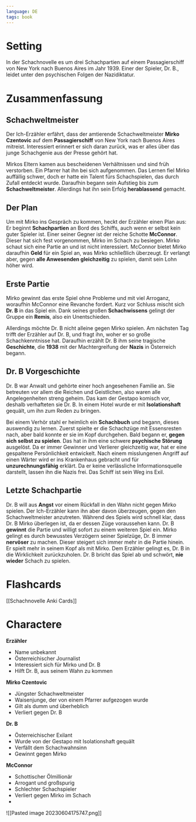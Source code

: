 ```yaml
---
language: DE
tags: book
---
```


# Setting
In der Schachnovelle es um drei Schachpartien auf einem Passagierschiff von New York nach Buenos Aires im Jahr 1939. Einer der Spieler, Dr. B., leidet unter den psychischen Folgen der Nazidiktatur.

# Zusammenfassung
## Schachweltmeister
Der Ich-Erzähler erfährt, dass der amtierende Schachweltmeister **Mirko Czentovic** auf dem **Passagierschiff** von New York nach Buenos Aires mitreist. Interessiert erinnert er sich daran zurück, was er alles über das junge Schachgenie aus der Presse gehört hat.

Mirkos Eltern kamen aus bescheidenen Verhältnissen und sind früh verstorben. Ein Pfarrer hat ihn bei sich aufgenommen. Das Lernen fiel Mirko auffällig schwer, doch er hatte ein Talent fürs Schachspielen, das durch Zufall entdeckt wurde. Daraufhin begann sein Aufstieg bis zum **Schachweltmeister**. Allerdings hat ihn sein Erfolg **herablassend** gemacht.

## Der Plan
Um mit Mirko ins Gespräch zu kommen, heckt der Erzähler einen Plan aus: Er beginnt **Schachpartien** an Bord des Schiffs, auch wenn er selbst kein guter Spieler ist. Einer seiner Gegner ist der reiche Schotte **McConnor**. Dieser hat sich fest vorgenommen, Mirko im Schach zu besiegen. Mirko schaut sich eine Partie an und ist nicht interessiert. McConnor bietet Mirko daraufhin **Geld** für ein Spiel an, was Mirko schließlich überzeugt. Er verlangt aber, gegen **alle Anwesenden gleichzeitig** zu spielen, damit sein Lohn höher wird.

## Erste Partie
Mirko gewinnt das erste Spiel ohne Probleme und mit viel Arroganz, woraufhin McConnor eine Revanche fordert. Kurz vor Schluss mischt sich **Dr. B** in das Spiel ein. Dank seines großen **Schachwissens** gelingt der Gruppe ein **Remis**, also ein Unentschieden.

Allerdings möchte Dr. B nicht alleine gegen Mirko spielen. Am nächsten Tag trifft der Erzähler auf Dr. B, und fragt ihn, woher er so große Schachkenntnisse hat. Daraufhin erzählt Dr. B ihm seine tragische **Geschichte**, die **1938** mit der Machtergreifung der **Nazis** in Österreich begann.

## Dr. B Vorgeschichte
Dr. B war Anwalt und gehörte einer hoch angesehenen Familie an. Sie betreuten vor allem die Reichen und Geistlichen, also waren alle Angelegenheiten streng geheim. Das kam der Gestapo komisch vor, deshalb verhafteten sie Dr. B. In einem Hotel wurde er mit **Isolationshaft** gequält, um ihn zum Reden zu bringen.

Bei einem Verhör stahl er heimlich ein **Schachbuch** und begann, dieses auswendig zu lernen. Zuerst spielte er die Schachzüge mit Essensresten nach, aber bald konnte er sie im Kopf durchgehen. Bald begann er, **gegen sich selbst zu spielen**. Das hat in ihm eine schwere **psychische Störung** ausgelöst. Da er immer Gewinner und Verlierer gleichzeitig war, hat er eine gespaltene Persönlichkeit entwickelt. Nach einem misslungenen Angriff auf einen Wärter wird er ins Krankenhaus gebracht und für **unzurechnungsfähig** erklärt. Da er keine verlässliche Informationsquelle darstellt, lassen ihn die Nazis frei. Das Schiff ist sein Weg ins Exil.

## Letzte Schachpartie
Dr. B will aus **Angst** vor einem Rückfall in den Wahn nicht gegen Mirko spielen. Der Ich-Erzähler kann ihn aber davon überzeugen, gegen den Schachweltmeister anzutreten. Während des Spiels wird schnell klar, dass Dr. B Mirko überlegen ist, da er dessen Züge voraussehen kann. Dr. B **gewinnt** die Partie und willigt sofort zu einem weiteren Spiel ein. Mirko gelingt es durch bewusstes Verzögern seiner Spielzüge, Dr. B immer **nervöser** zu machen. Dieser steigert sich immer mehr in die Partie hinein. Er spielt mehr in seinem Kopf als mit Mirko. Dem Erzähler gelingt es, Dr. B in die Wirklichkeit zurückzuholen. Dr. B bricht das Spiel ab und schwört, **nie wieder** Schach zu spielen.

# Flashcards
[[Schachnovelle Anki Cards]]

# Charactere
**Erzähler**
- Name unbekannt
- Österreichischer Journalist
- Interessiert sich für Mirko und Dr. B
- Hilft Dr. B, aus seinem Wahn zu kommen

**Mirko Czentovic**
- Jüngster Schachweltmeister
- Waisenjunge, der von einem Pfarrer aufgezogen wurde
- Gilt als dumm und überheblich
- Verliert gegen Dr. B

**Dr. B**
- Österreichischer Exilant
- Wurde von der Gestapo mit Isolationshaft gequält
- Verfällt dem Schachwahnsinn
- Gewinnt gegen Mirko

**McConnor**
- Schottischer Ölmillionär
- Arrogant und großspurig
- Schlechter Schachspieler
- Verliert gegen Mirko im Schach
- 
![[Pasted image 20230604175747.png]]